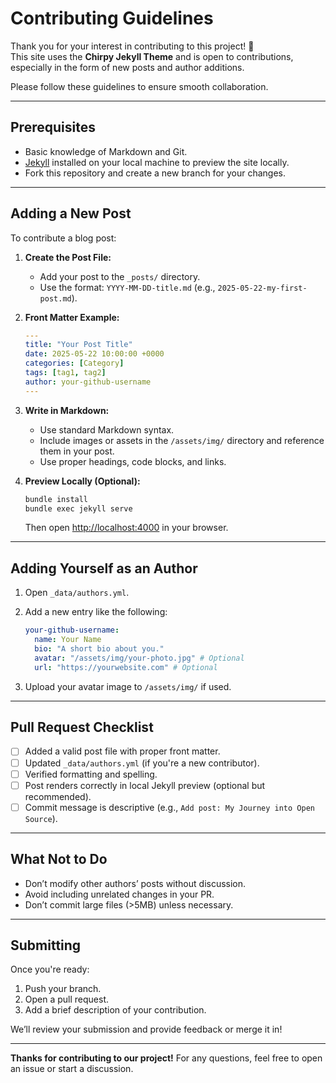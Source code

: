 
#  Contributing Guidelines

Thank you for your interest in contributing to this project! 🎉  
This site uses the **Chirpy Jekyll Theme** and is open to contributions, especially in the form of new posts and author additions.

Please follow these guidelines to ensure smooth collaboration.

---

##  Prerequisites

- Basic knowledge of Markdown and Git.
- [Jekyll](https://jekyllrb.com/docs/installation/) installed on your local machine to preview the site locally.
- Fork this repository and create a new branch for your changes.

---

##  Adding a New Post

To contribute a blog post:

1. **Create the Post File:**
   - Add your post to the `_posts/` directory.
   - Use the format: `YYYY-MM-DD-title.md` (e.g., `2025-05-22-my-first-post.md`).

2. **Front Matter Example:**

   ```yaml
   ---
   title: "Your Post Title"
   date: 2025-05-22 10:00:00 +0000
   categories: [Category]
   tags: [tag1, tag2]
   author: your-github-username
   ---
   ```

3. **Write in Markdown:**
   - Use standard Markdown syntax.
   - Include images or assets in the `/assets/img/` directory and reference them in your post.
   - Use proper headings, code blocks, and links.

4. **Preview Locally (Optional):**

   ```bash
   bundle install
   bundle exec jekyll serve
   ```

   Then open [http://localhost:4000](http://localhost:4000) in your browser.

---

##  Adding Yourself as an Author

1. Open `_data/authors.yml`.
2. Add a new entry like the following:

   ```yaml
   your-github-username:
     name: Your Name
     bio: "A short bio about you."
     avatar: "/assets/img/your-photo.jpg" # Optional
     url: "https://yourwebsite.com" # Optional
   ```

3. Upload your avatar image to `/assets/img/` if used.

---

##  Pull Request Checklist

- [ ] Added a valid post file with proper front matter.
- [ ] Updated `_data/authors.yml` (if you're a new contributor).
- [ ] Verified formatting and spelling.
- [ ] Post renders correctly in local Jekyll preview (optional but recommended).
- [ ] Commit message is descriptive (e.g., `Add post: My Journey into Open Source`).

---

##  What Not to Do

- Don’t modify other authors’ posts without discussion.
- Avoid including unrelated changes in your PR.
- Don’t commit large files (>5MB) unless necessary.

---

##  Submitting

Once you're ready:

1. Push your branch.
2. Open a pull request.
3. Add a brief description of your contribution.

We’ll review your submission and provide feedback or merge it in!

---

**Thanks for contributing to our project!** 
For any questions, feel free to open an issue or start a discussion.
